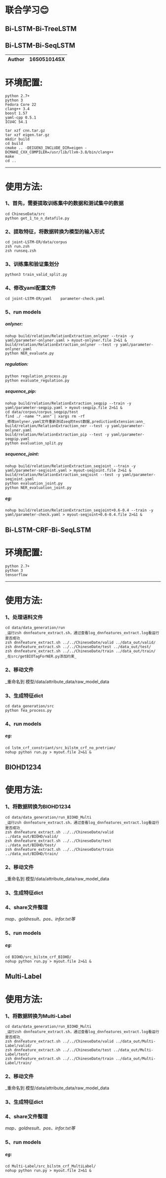 联合学习:blush:
===========================
Bi-LSTM-Bi-TreeLSTM
------
Bi-LSTM-Bi-SeqLSTM
------
	
|Author|16S051014SX|
|---|---

# 环境配置:
	python 2.7+
	python 3
	Fedora Core 22
	clang++ 3.4
	boost 1.57
	yaml-cpp 0.5.1
	ICU4C 54.1

	tar xzf cnn.tar.gz
	tar xzf eigen.tar.gz
	mkdir build
	cd build
	cmake .. -DEIGEN3_INCLUDE_DIR=eigen -DCMAKE_CXX_COMPILER=/usr/lib/llvm-3.8/bin/clang++ 
	make
	cd ..
***
# 使用方法:
### 1、首先，需要提取训练集中的数据和测试集中的数据
	cd ChineseData/src 
	python get_1_to_n_datafile.py
### 2、提取特征，将数据转换为模型的输入形式
	cd joint-LSTM-ER/data/corpus
	zsh run.zsh
	zsh runseq.zsh
### 3、训练集和验证集划分
	python3 train_valid_split.py
### 4、修改yaml配置文件
	cd joint-LSTM-ER/yaml    parameter-check.yaml
### 5、run models
##### onlyner:
	nohup build/relation/RelationExtraction_onlyner --train -y yaml/parameter-onlyner.yaml > myout-onlyner.file 2>&1 &
	build/relation/RelationExtraction_onlyner --test -y yaml/parameter-onlyner.yaml
	python NER_evaluate.py 
##### regulation:
	python regulation_process.py
	python evaluate_regulation.py
##### sequence_pip:
	nohup build/relation/RelationExtraction_seqpip --train -y yaml/parameter-seqpip.yaml > myout-seqpip.file 2>&1 &
	cd data/corpus/corpus_seqpip/test
	find ./ -name "*.ann" | xargs rm -rf
	_修改onlyner.yaml文件重新测试seq的test数据,predictionExtension:ann_
	build/relation/RelationExtraction_ner --test -y yaml/parameter-onlyner.yaml
	build/relation/RelationExtraction_pip --test -y yaml/parameter-seqpip.yaml
	python evaluation_split.py 
##### sequence_joint:
	nohup build/relation/RelationExtraction_seqjoint --train -y yaml/parameter-seqjoint.yaml > myout-seqjoint.file 2>&1 &
	build/relation/RelationExtraction_seqjoint --test -y yaml/parameter-seqjoint.yaml
	python evaluation_joint.py 
	python NER_evaluation_joint.py 
##### eg:
	nohup build/relation/RelationExtraction_seqjoint+0.6-0.4 --train -y yaml/parameter-check.yaml > myout-seqjoint+0.6-0.4.file 2>&1 &
	

Bi-LSTM-CRF-Bi-SeqLSTM
------
# 环境配置:
	python 2.7+
	python 3
	tensorflow
***
# 使用方法:
### 1、处理语料文件
	cd data/data_generation/run
	_运行zsh dnnfeature_extract.sh，通过查看log_dnnfeatures_extract.log看运行是否成功_
	zsh dnnfeature_extract.sh ../../ChineseDate/valid ../data_out/valid/
	zsh dnnfeature_extract.sh ../../ChineseDate/test ../data_out/test/
	zsh dnnfeature_extract.sh ../../ChineseDate/train ../data_out/train/
	_在src/getBIOTagForNER.py添加约束_
### 2、移动文件
_重命名到 模型/data/attribute_data/raw_model_data
### 3、生成特征dict
	cd data_generation/src
	python fea_process.py
### 4、run models	
##### eg:
	cd lstm_crf_constriant/src_bilstm_crf_no_pretrian/
	nohup python run.py > myout.file 2>&1 &
	
BIOHD1234
------	
# 使用方法:
### 1、将数据转换为BIOHD1234

	cd data/data_generation/run_BIOHD_Multi
	_运行zsh dnnfeature_extract.sh，通过查看log_dnnfeatures_extract.log看运行是否成功_
	zsh dnnfeature_extract.sh ../../ChineseDate/valid ../data_out/BIOHD/valid/
	zsh dnnfeature_extract.sh ../../ChineseDate/test ../data_out/BIOHD/test/
	zsh dnnfeature_extract.sh ../../ChineseDate/train ../data_out/BIOHD/train/
### 2、移动文件
_重命名到 模型/data/attribute_data/raw_model_data
### 3、生成特征dict
### 4、share文件整理
_map、goldresult、pos、infor.txt等_
### 5、run models
##### eg:
	cd BIOHD/src_bilstm_crf_BIOHD/
	nohup python run.py > myout.file 2>&1 &
Multi-Label
------	
# 使用方法:
### 1、将数据转换为Multi-Label
	cd data/data_generation/run_BIOHD_Multi
	_运行zsh dnnfeature_extract.sh，通过查看log_dnnfeatures_extract.log看运行是否成功_
	zsh dnnfeature_extract.sh ../../ChineseDate/valid ../data_out/Multi-Label/valid/
	zsh dnnfeature_extract.sh ../../ChineseDate/test ../data_out/Multi-Label/test/
	zsh dnnfeature_extract.sh ../../ChineseDate/train ../data_out/Multi-Label/train/
### 2、移动文件
_重命名到 模型/data/attribute_data/raw_model_data
### 3、生成特征dict
### 4、share文件整理
_map、goldresult、pos、infor.txt等_
### 5、run models
##### eg:
	cd Multi-Label/src_bilstm_crf_MultiLabel/
	nohup python run.py > myout.file 2>&1 &
